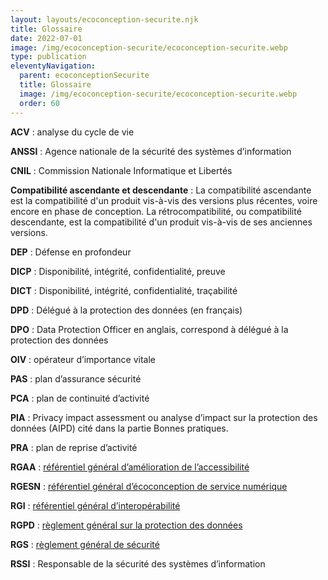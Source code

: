```yaml
---
layout: layouts/ecoconception-securite.njk
title: Glossaire
date: 2022-07-01
image: /img/ecoconception-securite/ecoconception-securite.webp
type: publication
eleventyNavigation:
  parent: ecoconceptionSecurite
  title: Glossaire
  image: /img/ecoconception-securite/ecoconception-securite.webp
  order: 60
---
```


**ACV** : analyse du cycle de vie

**ANSSI** : Agence nationale de la sécurité des systèmes d’information

**CNIL** : Commission Nationale Informatique et Libertés

**Compatibilité ascendante et descendante** : La compatibilité ascendante est la compatibilité d'un produit vis-à-vis des versions plus récentes, voire encore en phase de conception. La rétrocompatibilité, ou compatibilité descendante, est la compatibilité d'un produit vis-à-vis de ses anciennes versions.

**DEP** : Défense en profondeur

**DICP** : Disponibilité, intégrité, confidentialité, preuve

**DICT** : Disponibilité, intégrité, confidentialité, traçabilité

**DPD** : Délégué à la protection des données (en français)

**DPO** : Data Protection Officer en anglais, correspond à délégué à la protection des données

**OIV** : opérateur d’importance vitale

**PAS** : plan d’assurance sécurité

**PCA** : plan de continuité d’activité

**PIA** : Privacy impact assessment ou analyse d’impact sur la protection des données (AIPD) cité dans la partie Bonnes pratiques.

**PRA** : plan de reprise d’activité

**RGAA** : [référentiel général d’amélioration de l’accessibilité](https://www.numerique.gouv.fr/publications/rgaa-accessibilite/)

**RGESN** : [référentiel général d’écoconception de service numérique](/publications/referentiel-general-ecoconception/)

**RGI** : [référentiel général d’interopérabilité](https://www.numerique.gouv.fr/publications/interoperabilite/)

**RGPD** : [règlement général sur la protection des données](https://www.cnil.fr/fr/reglement-europeen-protection-donnees)

**RGS** : [règlement général de sécurité](https://www.ssi.gouv.fr/entreprise/reglementation/confiance-numerique/le-referentiel-general-de-securite-rgs/)

**RSSI** : Responsable de la sécurité des systèmes d’information

